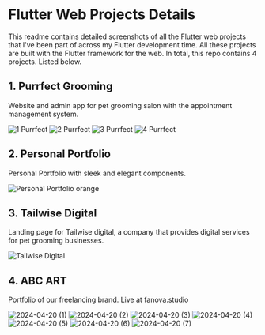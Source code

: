 # Flutter Web Projects Details

This readme contains detailed screenshots of all the Flutter web projects that I've been part of across my Flutter development time. All these projects are built with the Flutter framework for the web. In total, this repo contains 4 projects. Listed below.

## 1. Purrfect Grooming

Website and admin app  for pet grooming salon with the appointment management system. 

![1 Purrfect](https://github.com/drocgoesongit/project_showcase/assets/82268112/f22dcd9d-46bb-42cf-a32e-e81b54347ec4)
![2 Purrfect](https://github.com/drocgoesongit/project_showcase/assets/82268112/b060d99a-99ca-4f70-95c0-dad455988c2c)
![3 Purrfect](https://github.com/drocgoesongit/project_showcase/assets/82268112/2784932c-b696-4a0e-95ab-5da9dfb826aa)
![4 Purrfect](https://github.com/drocgoesongit/project_showcase/assets/82268112/e6cafec8-e31d-45e0-a566-753554d0e560)


## 2. Personal Portfolio

Personal Portfolio with sleek and elegant components. 

![Personal Portfolio orange](https://github.com/drocgoesongit/project_showcase/assets/82268112/1114a9c5-6142-472d-afd9-329e790d2743)

## 3. Tailwise Digital

Landing page for Tailwise digital, a company that provides digital services for pet grooming businesses.

![Tailwise Digital](https://github.com/drocgoesongit/project_showcase/assets/82268112/dff05c46-94f0-4c14-9c33-0d1e70485c9f)

## 4. ABC ART

Portfolio of our freelancing brand. Live at fanova.studio

![2024-04-20 (1)](https://github.com/drocgoesongit/project_showcase/assets/82268112/c5684e0e-8261-4a3e-8795-0018f0dcbf53)
![2024-04-20 (2)](https://github.com/drocgoesongit/project_showcase/assets/82268112/3aa35938-1cc9-4c21-949b-132e428454c1)
![2024-04-20 (3)](https://github.com/drocgoesongit/project_showcase/assets/82268112/16d22a27-b1d1-45a1-a1ed-4b313f9bbe1a)
![2024-04-20 (4)](https://github.com/drocgoesongit/project_showcase/assets/82268112/5e3476c3-b4b2-4e6f-96f7-bf997bebcac4)
![2024-04-20 (5)](https://github.com/drocgoesongit/project_showcase/assets/82268112/7b92feb2-1157-4221-b89c-168700431908)
![2024-04-20 (6)](https://github.com/drocgoesongit/project_showcase/assets/82268112/1f2b77a6-5ee7-4806-babe-a36eb32a848e)
![2024-04-20 (7)](https://github.com/drocgoesongit/project_showcase/assets/82268112/2d465c4d-e742-4545-9235-453d357cb379)

